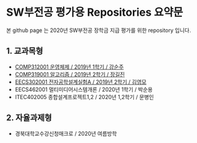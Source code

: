 # SW부전공 평가용  Repositories 요약문

본 github page 는 2020년 SW부전공 장학금 지급 평가를 위한 repository 입니다.

## 1. 교과목형

* [COMP312001 운영체제 / 2019년 1학기 / 강순주](https://github.com/hwa10209/OS)
* [COMP319001 알고리즘 / 2019년 2학기 / 장길진](https://github.com/hwa10209/Algorithm/)
* [EECS302001 전자공학설계실험A / 2019년 2학기 / 김영모](https://github.com/hwa10209/ElectricA)
* EECS462001 멀티미디어시스템개론 / 2020년 1학기 / 박순용
* ITEC402005 종합설계프로젝트1,2 / 2020년 1,2학기 / 문병인

## 2. 자율과제형

* 경북대학교수강신청매크로 / 2020년 여름방학
